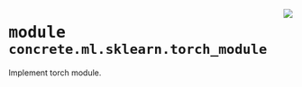 <!-- markdownlint-disable -->

<a href="https://github.com/zama-ai/concrete-ml/tree/release/0.5.x/src/concrete/ml/sklearn/torch_module.py#L0"><img align="right" style="float:right;" src="https://img.shields.io/badge/-source-cccccc?style=flat-square"></a>

# <kbd>module</kbd> `concrete.ml.sklearn.torch_module`

Implement torch module.
